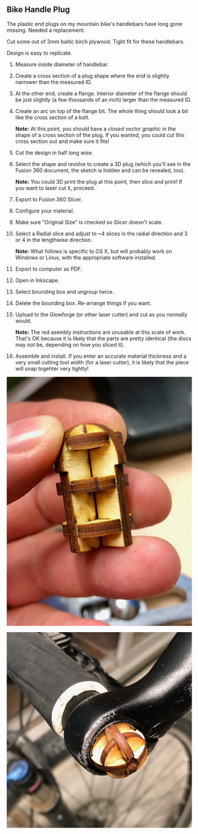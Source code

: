 ## Bike Handle Plug

The plastic end plugs on my mountain bike's handlebars have long gone missing.   Needed a replacement.

Cut some out of 3mm baltic birch plywood.  Tight fit for these handlebars.

Design is easy to replicate.

1. Measure inside diameter of handlebar.
2. Create a cross section of a plug shape where the end is slightly narrower than the measured ID.
3. At the other end, create a flange.  Interior diameter of the flange should be just slightly (a few thousands of an inch) larger than the measured ID.
4. Create an arc on top of the flange bit.   The whole thing should look a bit like the cross section of a bolt.

	**Note:** At this point, you should have a *closed vector graphic* in the shape of a cross section of the plug.   If you wanted, you could cut this cross section out and make sure it fits!

5. Cut the design in half long wise.
6. Select the shape and revolve to create a 3D plug (which you'll see in the Fusion 360 document, the sketch is hidden and can be revealed, too).

	**Note:** You could 3D print the plug at this point, then slice and print!  If you want to laser cut it, proceed.

7. Export to Fusion 360 Slicer.
8. Configure your material.
9. Make sure "Original Size" is checked so Slicer doesn't scale.
10. Select a Radial slice and adjust to ~4 slices in the radial direction and 3 or 4 in the lengthwise direction.

	**Note:** What follows is specific to OS X, but will probably work on Windows or Linux, with the appropriate software installed.

11. Export to computer as PDF.
12. Open in Inkscape.
13. Select bounding box and ungroup twice.
14. Delete the bounding box.   Re-arrange things if you want.
15. Upload to the Glowforge (or other laser cutter) and cut as you normally would.

	**Note:** The red asembly instructions are unusable at this scale of work.  That's OK because it is likely that the parts are pretty identical (the discs may *not* be, depending on how you sliced it).

16. Assemble and install.  If you enter an accurate material thickness and a very small cutting tool width (for a laser cutter), it is likely that the piece will snap togehter very tightly!

![Plug assembled](images/plug_assembled.jpg)

![Plug installed](images/plug_installed.jpg)
